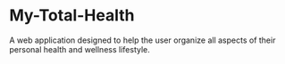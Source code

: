 # My-Total-Health
A web application designed to help the user organize all aspects of their personal health and wellness lifestyle.
